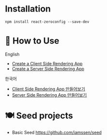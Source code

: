 # Installation

```
npm install react-zeroconfig --save-dev
```

# 📖 How to Use

English
- [Create a Client Side Rendering App](https://github.com/iamssen/react-zeroconfig/wiki/Client-Side-Rendering.en)
- [Create a Server Side Rendering App](https://github.com/iamssen/react-zeroconfig/wiki/Server-Side-Rendering.en)

한국어
- [Client Side Rendering App 만들어보기](https://github.com/iamssen/react-zeroconfig/wiki/Client-Side-Rendering.ko)
- [Server Side Rendering App 만들어보기](https://github.com/iamssen/react-zeroconfig/wiki/Server-Side-Rendering.ko)

# 🍽 Seed projects

- Basic Seed <https://github.com/iamssen/seed>